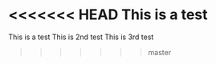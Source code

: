 <<<<<<< HEAD
This is a test
=======
This is a test
This is 2nd test
This is 3rd test
>>>>>>> master
